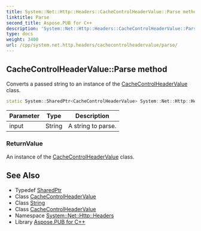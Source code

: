 ```yaml
---
title: System::Net::Http::Headers::CacheControlHeaderValue::Parse method
linktitle: Parse
second_title: Aspose.PUB for C++
description: 'System::Net::Http::Headers::CacheControlHeaderValue::Parse method. Converts a passed string to an instance of the CacheControlHeaderValue class in C++.'
type: docs
weight: 3400
url: /cpp/system.net.http.headers/cachecontrolheadervalue/parse/
---
```

## CacheControlHeaderValue::Parse method


Converts a passed string to an instance of the [CacheControlHeaderValue](../) class.

```cpp
static System::SharedPtr<CacheControlHeaderValue> System::Net::Http::Headers::CacheControlHeaderValue::Parse(String input)
```


| Parameter | Type | Description |
| --- | --- | --- |
| input | String | A string to parse. |

### ReturnValue

An instance of the [CacheControlHeaderValue](../) class.

## See Also

* Typedef [SharedPtr](../../../system/sharedptr/)
* Class [CacheControlHeaderValue](../)
* Class [String](../../../system/string/)
* Class [CacheControlHeaderValue](../)
* Namespace [System::Net::Http::Headers](../../)
* Library [Aspose.PUB for C++](../../../)
